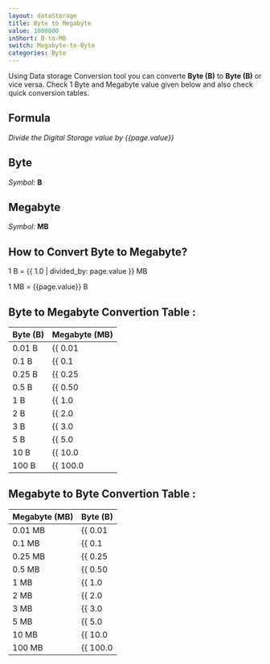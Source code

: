 ```yaml
---
layout: dataStorage
title: Byte to Megabyte
value: 1000000
inShort: B-to-MB
switch: Megabyte-to-Byte
categories: Byte
---
```


Using Data storage Conversion tool you can converte **Byte (B)** to **Byte (B)** or vice versa. Check 1 Byte and Megabyte value given below and also check quick conversion tables.

## Formula
*Divide the Digital Storage value by {{page.value}}*

## Byte
*Symbol:* **B**

## Megabyte
*Symbol:* **MB**

## How to Convert Byte to Megabyte?

1 B = {{ 1.0 | divided_by: page.value }} MB

1 MB = {{page.value}} B


## Byte to Megabyte Convertion Table :

| Byte (B) | Megabyte (MB) |
| ---- | ---- |
| 0.01 B | {{ 0.01 | divided_by: page.value }} MB |
| 0.1 B | {{ 0.1 | divided_by: page.value }} MB |
| 0.25 B | {{ 0.25 | divided_by: page.value }} MB |
| 0.5 B | {{ 0.50 | divided_by: page.value }} MB |
| 1 B | {{ 1.0 | divided_by: page.value }} MB |
| 2 B | {{ 2.0 | divided_by: page.value }} MB |
| 3 B | {{ 3.0 | divided_by: page.value }} MB |
| 5 B | {{ 5.0 | divided_by: page.value }} MB |
| 10 B | {{ 10.0 | divided_by: page.value }} MB |
| 100 B | {{ 100.0 | divided_by: page.value }} MB |

## Megabyte to Byte Convertion Table :

| Megabyte (MB) | Byte (B) |
| ---- | ---- |
| 0.01 MB | {{ 0.01 | times: page.value }} B |
| 0.1 MB | {{ 0.1 | times: page.value }} B |
| 0.25 MB | {{ 0.25 | times: page.value }} B |
| 0.5 MB | {{ 0.50 | times: page.value }} B |
| 1 MB | {{ 1.0 | times: page.value }} B |
| 2 MB | {{ 2.0 | times: page.value }} B |
| 3 MB | {{ 3.0 | times: page.value }} B |
| 5 MB | {{ 5.0 | times: page.value }} B |
| 10 MB | {{ 10.0 | times: page.value }} B |
| 100 MB | {{ 100.0 | times: page.value }} B |


<script>
document.getElementById('selectInput')[1].selected = true
document.getElementById('selectOutput')[8].selected = true
</script>
